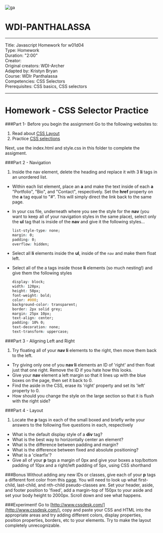 ![ga](http://mobbook.generalassemb.ly/ga_cog.png)

# WDI-PANTHALASSA

---
Title: Javascript Homework for w01d04 <br>
Type: Homework<br>
Duration: "2:00"<br>
Creator:<br>
    Original creators: WDI-Archer<br>
    Adapted by: Kristyn Bryan<br>
    Course: WDIr Panthalassa<br>
Competencies: CSS Selectors<br>
Prerequisites: CSS basics, CSS selectors<br>

---
# Homework - CSS Selector Practice

###Part 1- Before you begin the assignment
Go to the following websites to:   
  
1. Read about [CSS Layout](http://learnlayout.com/)  
2. Practice [CSS selections](http://flukeout.github.io/)   

Next, use the index.html and style.css in this folder to complete the assigment.

###Part 2 - Navigation
1. Inside the nav element, delete the heading and replace it with 3 **li** tags in an unordered list. 
- Within each list element, place an **a** and make the text inside of each **a** "Portfolio", "Bio", and "Contact", respectively. Set the **href** property on the **a** tag equal to "#". This will simply direct the link back to the same page.   
- In your css file, underneath where you see the style for the **nav** (you want to keep all of your navigation styles in the same place), select only the **ul** tag that is inside of the **nav** and give it the following styles...

    ```css
    list-style-type: none;
    margin: 0;
    padding: 0;
    overflow: hidden;
    ```
- Select all **li** elements inside the **ul**, inside of the `nav` and make them float left. 
- Select all of the a tags inside those **li** elements (so much nesting!) and give them the following styles

    ```css
    display: block;
    width: 120px;
    height: 50px;
    font-weight: bold;
    color: #000;
    background-color: transparent;
    border: 2px solid grey;
    margin: 25px 10px;
    text-align: center;
    padding: 10% 0;
    text-decoration: none;
    text-transform: uppercase;
    ```

###Part 3 - Aligning Left and Right
1. Try floating all of your **nav li** elements to the right, then move them back to the left.
- Try giving only one of you **nav li** elements an ID of 'right' and then float just that one right. Remove the ID if you hate how this looks.
- Give your **nav** element a left margin so that it lines up with the blue boxes on the page, then set it back to 0.
- Find the aside in the CSS, erase its 'right' property and set its 'left' property to 0.
- How should you change the style on the large section so that it is flush with the right side?

###Part 4 - Layout 
1. Locate the **p** tags in each of the small boxed and briefly write your answers to the following five questions in each, respectively
- What is the default display style of a **div** tag?
- What is the best way to horizontally center an element?
- What is the difference between padding and margin?
- What is the difference between fixed and absolute positioning?
- What is a 'clearfix'?
- Give all of your **p** tags a margin of 0px and give your boxes a top/bottom padding of 10px and a right/left padding of 5px, using CSS shorthand



###Bonus 
Without adding any new IDs or classes, give each of your **p** tags a different font color from this [page](http://www.crockford.com/wrrrld/color.html). You will need to look up what first-child, last-child, and nth-child pseudo-classes are.
Set your header, aside, and footer position to 'fixed', add a margin-top of 150px to your aside and set your body height to 2000px. Scroll down and see what happens.

###Experiment! 
Go to [http://www.cssdesk.com/](http://www.cssdesk.com/), copy and paste your CSS and HTML into the appropriate areas and try adding different colors, display properties, position properties, borders, etc to your elements. Try to make the layout completely unrecognizable.
